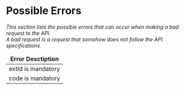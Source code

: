 # Possible Errors
<i>This section lists the possible errors that can occur when making a bad request to the API. </br> A bad request is a request that somehow does not follow the API specifications.

<table>
		<thead>
			<tr>
				<td style="text-align:center"><b>Error Desctiption</td>
		</thead>
		<tbody>
			<tr>
				<td>extId is mandatory</td>
            <tr>
				<td>code is mandatory</td>
			</tr>
			</tr>
		</tbody>
</table>